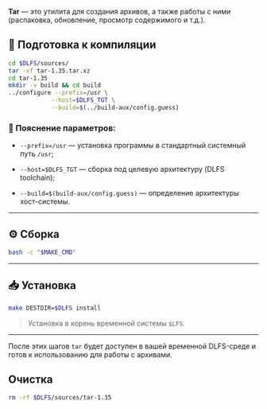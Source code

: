 **Tar** — это утилита для создания архивов, а также работы с ними (распаковка, обновление, просмотр содержимого и т.д.).

## 🔧 Подготовка к компиляции

```bash
cd $DLFS/sources/
tar -xf tar-1.35.tar.xz 
cd tar-1.35
mkdir -v build && cd build
../configure --prefix=/usr \
            --host=$DLFS_TGT \
            --build=$(../build-aux/config.guess)
```

### 📌 Пояснение параметров:

- `--prefix=/usr` — установка программы в стандартный системный путь `/usr`;
    
- `--host=$DLFS_TGT` — сборка под целевую архитектуру (DLFS toolchain);
    
- `--build=$(build-aux/config.guess)` — определение архитектуры хост-системы.
    

---

## ⚙️ Сборка

```bash
bash -c "$MAKE_CMD"
```

---

## 📥 Установка

```bash
make DESTDIR=$DLFS install
```

> Установка в корень временной системы `$LFS`.

---

После этих шагов `tar` будет доступен в вашей временной DLFS-среде и готов к использованию для работы с архивами.

## Очистка

```bash
rm -rf $DLFS/sources/tar-1.35
```
